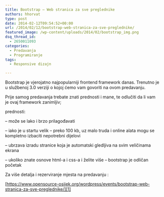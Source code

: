 ```yaml
---
title: Bootstrap – Web stranica za sve preglednike
authors: hhorvat
type: post
date: 2014-02-12T09:54:52+00:00
url: /2014/02/12/bootstrap-web-stranica-za-sve-preglednike/
featured_image: /wp-content/uploads/2014/02/bootstrap_img.png
dsq_thread_id:
  - 2650011093
categories:
  - Predavanja
  - Programiranje
tags:
  - Responsive dizajn

---
```

Bootstrap je vjerojatno najpopularniji frontend framework danas. Trenutno je u službenoj 3.0 verziji o kojoj ćemo vam govoriti na ovom predavanju.
  
Prije samog predavanja trebate znati prednosti i mane, te odlučiti da li vam je ovaj framework zanimljiv;

prednosti:
  
&#8211; može se lako i brzo prilagođavati
  
&#8211; iako je u startu velik – preko 100 kb, uz malo truda i online alata mogu se kompletno izbaciti nepotrebni dijelovi
  
&#8211; ubrzava izradu stranice koja je automatski gledljiva na svim veličinama ekrana
  
&#8211; ukoliko znate osnove html-a i css-a i želite više – bootstrap je odličan početak

<!--more-->

Za više detalja i rezerviranje mjesta na predavanju :

[https://www.opensource-osijek.org/wordpress/events/bootstrap-web-stranica-za-sve-preglednike/][1]

 [1]: https://www.opensource-osijek.org/wordpress/events/bootstrap-web-stranica-za-sve-preglednike/ "Bootstrap – Web stranica za sve preglednike"